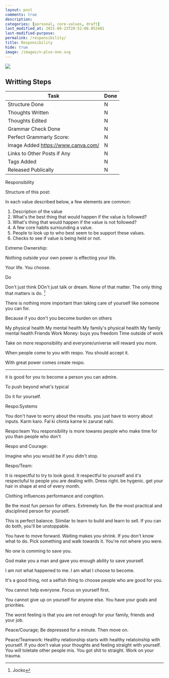```yaml
---
layout: post
comments: true
description:
categories: [personal, core-values, draft]
last_modified_at: 2021-09-23T20:52:08.052481
last-modified-purpose:
permalink: /responsibility/
title: Responsibility
hide: true
image: /images/n-plus-one.svg
---
```

![](/images/switch-jobs.jpg)

## Writting Steps

| Task                        | Done |
|-----------------------------|------|
| Structure Done              | N    |
| Thoughts Written            | N    |
| Thoughts Edited             | N    |
| Grammar Check Done          | N    |
| Perfect Grammarly Score:    | N    |
| Image Added  https://www.canva.com/                | N    |
| Links to Other Posts if Any | N    |
| Tags Added                  | N    |
| Released Publically         | N    |

Responsibility


Structure of this post:

In each value described below, a few elements are common:
1. Description of the value
2. What's the best thing that would happen if the value is followed?
3. What's thing that would happen if the value is not followed?
4. A few core habits surrounding a value.
5. People to look up to who best seem to be support these values.
6. Checks to see if value is being held or not.



Extreme Ownership:

Nothing outside your own power is effecting your life.

Your life. You choose.

Do

Don't just think DOn't just talk or dream. None of that matter. The only thing that matters is do. [^1]

[^1]: Jocko


There is nothing more important than taking care of yourself like someone you can for.

Because if you don't you become burden on others


My physical health
My mental health
My family's physical health
My family mental health
Friends
Work
Money: buys you freedom
Time outside of work


Take on more responsibility and everyone/universe will reward you more.

When people come to you with respo. You should accept it.

With great power comes create respo.

----

it is good for you to become a person you can admire.

To push beyond what's typical


Do it for yourself.


Respo:Systems

You don't have to worry about the results. you just have to worry about inputs.
Karm karo. Fal ki chinta karne ki zarurat nahi.

Respo:team
You responsibility is more towares people who make time for you than people who don't


Respo and Courage:

Imagine who you would be if you didn't stop.


Respo/Team:

It is respectful to try to look good. It respectful to yourself and it's respectuful to people you are dealing with. Dress right. be hygenic. get your hair in shape at end of every month.

Clothing influences performance and congition.

Be the most fun person for others. Extremely fun. Be the most practical and disciplined person for yourself.

This is perfect balance. Siimilar to learn to build and learn to sell. If you can do both, you'll be unstoppable.

You have to move forward.
Waiting makes you shrink.
If you don't know what to do. Pick something and walk towards it. You're not where you were. 



No one is comming to save you.

God make you a man and gave you enough ability to save yourself.

I am not what happened to me. I am what I choose to become.

It's a good thing, not a selfish thing to choose people who are good for you. 

You cannot help everyone. Focus on yourself first.

You cannot give up on yourself for anyone else. You have your goals and priorities.


The worst feeling is that you are not enough for your family, friends and your job.

Peace/Courage; Be depressed for a minute. Then move on.

Peace/Teamwork: Healthy relationship starts with healthy relatoinship with yourself. If you don't value your thoughts and feeling straight with yourself. You will toletate other people mis. You got shit to straight. Work on your trauma.